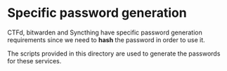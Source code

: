 # Specific password generation


CTFd, bitwarden and Syncthing have specific password generation requirements since we need to **hash** the password in order to use it.

The scripts provided in this directory are used to generate the passwords for these services.